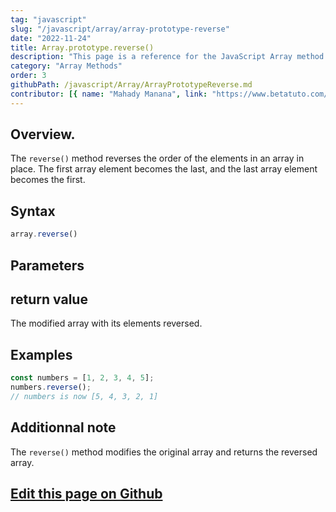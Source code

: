 ```yaml
---
tag: "javascript"
slug: "/javascript/array/array-prototype-reverse"
date: "2022-11-24"
title: Array.prototype.reverse()
description: "This page is a reference for the JavaScript Array method Array.prototype.reverse()."
category: "Array Methods"
order: 3
githubPath: /javascript/Array/ArrayPrototypeReverse.md
contributor: [{ name: "Mahady Manana", link: "https://www.betatuto.com/" }]
---
```




## Overview.

The `reverse()` method reverses the order of the elements in an array in place. The first array element becomes the last, and the last array element becomes the first.

## Syntax

```javascript
array.reverse()
```

## Parameters



## return value

The modified array with its elements reversed.

## Examples

```javascript
const numbers = [1, 2, 3, 4, 5];
numbers.reverse();
// numbers is now [5, 4, 3, 2, 1]
```


## Additionnal note

The `reverse()` method modifies the original array and returns the reversed array.


## <a href="https://github.com/mahady-manana/betatuto-docs/tree/main/docs/javascript/Array/ArrayPrototypeReverse.md" target="_blank">Edit this page on Github</a>

